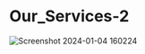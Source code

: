 # Our_Services-2
![Screenshot 2024-01-04 160224](https://github.com/Debarjitmohanty/Our_Services-2/assets/91021174/759e92d3-7075-41a7-a038-e2f178fbfc67)
